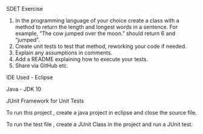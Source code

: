 SDET Exercise

1. In the programming language of your choice create a class with a method to return the
length and longest words in a sentence. For example, “The cow jumped over the moon.”
should return 6 and “jumped”.
2. Create unit tests to test that method, reworking your code if needed.
3. Explain any assumptions in comments.
4. Add a README explaining how to execute your tests.
5. Share via GitHub etc.

IDE Used - Eclipse 

Java - JDK 10 

JUnit Framework for Unit Tests

To run this project , create a java project in eclipse and close the source file.

To run the test file , create a JUnit Class in the project and run a JUnit test.
